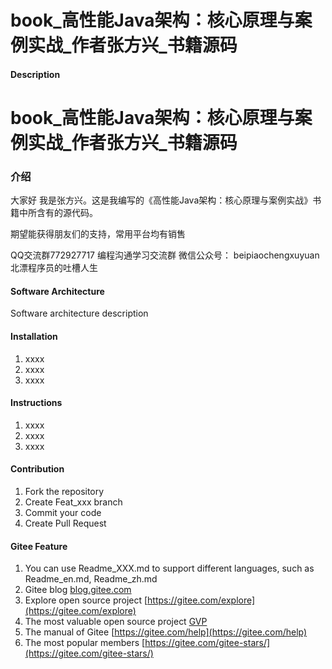 # book_高性能Java架构：核心原理与案例实战_作者张方兴_书籍源码

#### Description
# book_高性能Java架构：核心原理与案例实战_作者张方兴_书籍源码

### 介绍
大家好
我是张方兴。这是我编写的《高性能Java架构：核心原理与案例实战》书籍中所含有的源代码。

期望能获得朋友们的支持，常用平台均有销售

QQ交流群772927717 编程沟通学习交流群
微信公众号： beipiaochengxuyuan    北漂程序员的吐槽人生

#### Software Architecture
Software architecture description

#### Installation

1.  xxxx
2.  xxxx
3.  xxxx

#### Instructions

1.  xxxx
2.  xxxx
3.  xxxx

#### Contribution

1.  Fork the repository
2.  Create Feat_xxx branch
3.  Commit your code
4.  Create Pull Request


#### Gitee Feature

1.  You can use Readme\_XXX.md to support different languages, such as Readme\_en.md, Readme\_zh.md
2.  Gitee blog [blog.gitee.com](https://blog.gitee.com)
3.  Explore open source project [https://gitee.com/explore](https://gitee.com/explore)
4.  The most valuable open source project [GVP](https://gitee.com/gvp)
5.  The manual of Gitee [https://gitee.com/help](https://gitee.com/help)
6.  The most popular members  [https://gitee.com/gitee-stars/](https://gitee.com/gitee-stars/)
